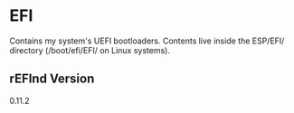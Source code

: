 # EFI
Contains my system's UEFI bootloaders. Contents live inside the ESP/EFI/ directory (/boot/efi/EFI/ on Linux systems).

## rEFInd Version
0.11.2
